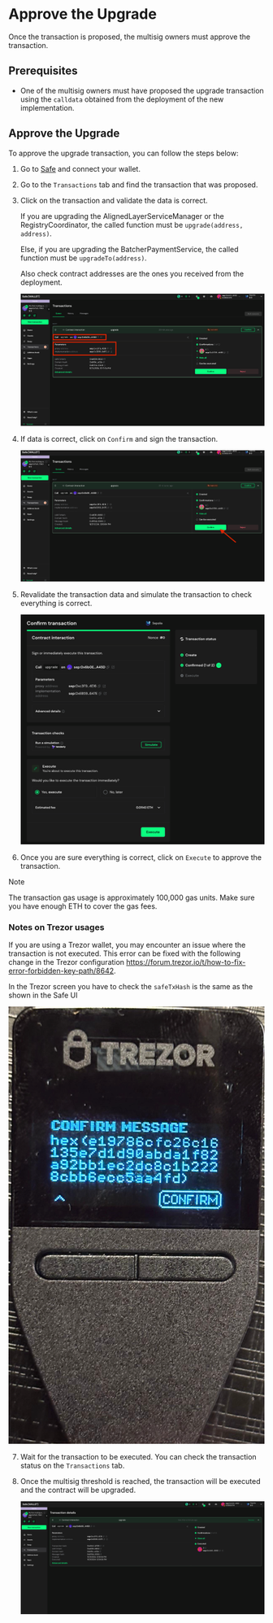 # Approve the Upgrade

Once the transaction is proposed, the multisig owners must approve the transaction.

## Prerequisites

- One of the multisig owners must have proposed the upgrade transaction using the `calldata` obtained from the deployment of the new implementation.

## Approve the Upgrade

To approve the upgrade transaction, you can follow the steps below:

1. Go to [Safe](https://app.safe.global/home) and connect your wallet.

2. Go to the `Transactions` tab and find the transaction that was proposed.

3. Click on the transaction and validate the data is correct. 

   If you are upgrading the AlignedLayerServiceManager or the RegistryCoordinator, the called function must be `upgrade(address, address)`.

   Else, if you are upgrading the BatcherPaymentService, the called function must be `upgradeTo(address)`.

   Also check contract addresses are the ones you received from the deployment.

   ![Check details](images/3_b_3_approve_1.png)

4. If data is correct, click on `Confirm` and sign the transaction.

   ![Confirm transaction](images/3_b_3_approve_2.png)

5. Revalidate the transaction data and simulate the transaction to check everything is correct.

   ![Simulate transaction](images/3_b_3_approve_3.png)

6. Once you are sure everything is correct, click on `Execute` to approve the transaction.

> [!NOTE]
> The transaction gas usage is approximately 100,000 gas units. Make sure you have enough ETH to cover the gas fees.

### Notes on Trezor usages

If you are using a Trezor wallet, you may encounter an issue where the transaction is not executed. This error can be fixed with the following change in the Trezor configuration https://forum.trezor.io/t/how-to-fix-error-forbidden-key-path/8642.

In the Trezor screen you have to check the `safeTxHash` is the same as the shown in the Safe UI

![Trezor safeTxHash](images/3_b_3_trezor_1.png)

7. Wait for the transaction to be executed. You can check the transaction status on the `Transactions` tab.

8. Once the multisig threshold is reached, the transaction will be executed and the contract will be upgraded.

   ![Transaction executed](images/3_b_3_approve_4.png)
